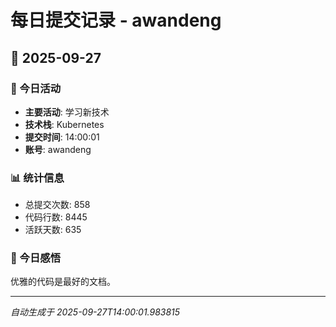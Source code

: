 # 每日提交记录 - awandeng

## 📅 2025-09-27

### 🎯 今日活动
- **主要活动**: 学习新技术
- **技术栈**: Kubernetes
- **提交时间**: 14:00:01
- **账号**: awandeng

### 📊 统计信息
- 总提交次数: 858
- 代码行数: 8445
- 活跃天数: 635

### 💭 今日感悟
优雅的代码是最好的文档。

---
*自动生成于 2025-09-27T14:00:01.983815*
